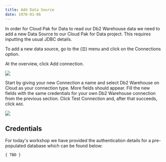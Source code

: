 ```yaml
---
title: Add Data Source
date: 1970-01-06
---
```


In order for Cloud Pak for Data to read our Db2 Warehouse data we need to add a new Data Source to our Cloud Pak for Data project. This requires inputting the usual JDBC details.

To add a new data source, go to the (☰) menu and click on the Connections option.

At the overview, click Add connection.

![](assets/assets--LoIzawmRz3l_VWc4ti_--Lp-1R7LZiBXIXqnLrJE--LoasTB8bMd5kX_tzwZM-conn-1-overview-empty.png)

Start by giving your new Connection a name and select Db2 Warehouse on Cloud as your connection type. More fields should appear. Fill the new fields with the same credentials for your own Db2 Warehouse connection from the previous section. Click Test Connection and, after that succeeds, click `Add`.

![](assets/assets--LoIzawmRz3l_VWc4ti_--Lp-1R7LZiBXIXqnLrJE--LoasTBAwfPp-ZWIH0a3-conn-2-details.png)


## Credentials
For today's workshop we have provided the authentication details for a pre-populated database which can be found below:
```
{ TBD }
```